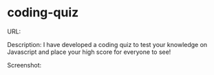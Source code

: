 # coding-quiz

URL:

Description: I have developed a coding quiz to test your knowledge on Javascript and place your high score for everyone to see!

Screenshot:

